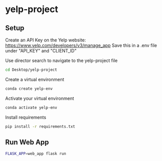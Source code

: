 # yelp-project

## Setup

Create an API Key on the Yelp website:
https://www.yelp.com/developers/v3/manage_app
Save this in a .env file under "API_KEY" and "CLIENT_ID"

Use director search to navigate to the yelp-project file
```sh
cd Desktop/yelp-project
```

Create a virtual environment
```sh
conda create yelp-env
```

Activate your virtual environment
```sh 
conda activate yelp-env
```

Install requirements
```sh
pip install -r requirements.txt
```



## Run Web App
```sh
FLASK_APP=web_app flask run
```